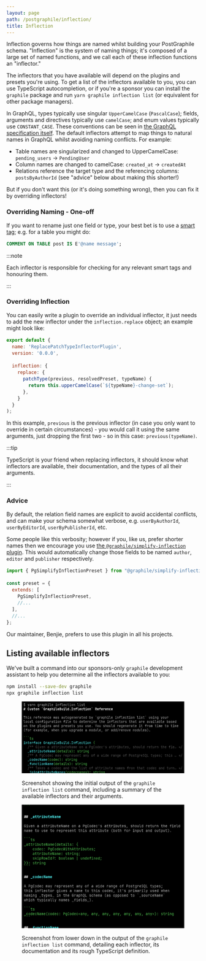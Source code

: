 ```yaml
---
layout: page
path: /postgraphile/inflection/
title: Inflection
---
```


Inflection governs how things are named whilst building your PostGraphile
schema. "Inflection" is the system of naming things; it's composed of a large
set of named functions, and we call each of these inflection functions an
"inflector."

The inflectors that you have available will depend on the plugins and presets
you're using. To get a list of the inflectors available to you, you can use
TypeScript autocompletion, or if you're a sponsor you can install the
`graphile` package and run `yarn graphile inflection list` (or equivalent for
other package managers).

In GraphQL, types typically use singular `UpperCamelCase` (`PascalCase`);
fields, arguments and directives typically use `camelCase`; and enum values
typically use `CONSTANT_CASE`. These conventions can be seen in [the GraphQL
specification itself](https://spec.graphql.org/draft/#example-916f4). The
default inflectors attempt to map things to natural names in GraphQL whilst
avoiding naming conflicts. For example:

- Table names are singularized and changed to UpperCamelCase: `pending_users` →
  `PendingUser`
- Column names are changed to camelCase: `created_at` → `createdAt`
- Relations reference the target type and the referencing columns:
  `postsByAuthorId` (see "advice" below about making this shorter!)

But if you don't want this (or it's doing something wrong), then you can fix it
by overriding inflectors!

### Overriding Naming - One-off

If you want to rename just one field or type, your best bet is to use a
[smart tag](./smart-tags.md); e.g. for a table you might do:

```sql
COMMENT ON TABLE post IS E'@name message';
```

:::note

Each inflector is responsible for checking for any relevant smart tags and
honouring them.

:::

### Overriding Inflection

You can easily write a plugin to override an individual inflector, it just
needs to add the new inflector under the `inflection.replace` object; an
example might look like:

```js
export default {
  name: 'ReplacePatchTypeInflectorPlugin',
  version: '0.0.0',

  inflection: {
    replace: {
      patchType(previous, resolvedPreset, typeName) {
        return this.upperCamelCase(`${typeName}-change-set`);
      },
    }
  }
);
```

In this example, `previous` is the previous inflector (in case you only want to
override in certain circumstances) - you would call it using the same
arguments, just dropping the first two - so in this case: `previous(typeName)`.

:::tip

TypeScript is your friend when replacing inflectors, it should know what
inflectors are available, their documentation, and the types of all their
arguments.

:::

### Advice

By default, the relation field names are explicit to avoid accidental
conflicts, and can make your schema somewhat verbose, e.g. `userByAuthorId`,
`userByEditorId`, `userByPublisherId`, etc.

Some people like this verbosity; however if you, like us, prefer shorter names
then we encourage you use
[the `@graphile/simplify-inflection` plugin](https://github.com/graphile/simplify-inflection).
This would automatically change those fields to be named `author`, `editor` and
`publisher` respectively.

```js title="graphile.config.mjs"
import { PgSimplifyInflectionPreset } from "@graphile/simplify-inflection";

const preset = {
  extends: [
    PgSimplifyInflectionPreset,
    //...
  ],
  //...
};
```

Our maintainer, Benjie, prefers to use this plugin in all his projects.

## Listing available inflectors

We've built a command into our sponsors-only `graphile` development assistant
to help you determine all the inflectors available to you:

```bash npm2yarn
npm install --save-dev graphile
npx graphile inflection list
```

<figure>

![Initial output of the `graphile inflection list` command](./graphile-inflection-list-1.png)

<figcaption>Screenshot showing the initial output of the <code>graphile inflection list</code> command, including a summary of the available inflectors and their arguments.</figcaption>
</figure>

<figure>

![More detailed output from later in the `graphile inflection list` command](./graphile-inflection-list-2.png)

<figcaption>Screenshot from lower down in the output of the <code>graphile inflection list</code> command, detailing each inflector, its documentation and its rough TypeScript definition.</figcaption>
</figure>
